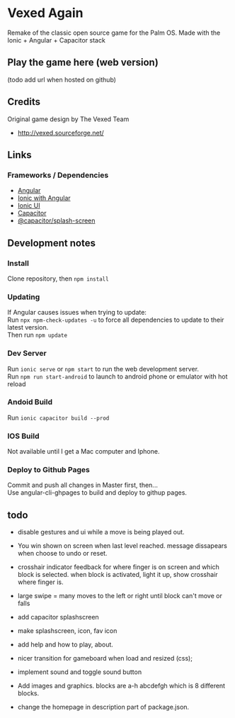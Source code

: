 # Vexed Again
Remake of the classic open source game for the Palm OS.
Made with the Ionic + Angular + Capacitor stack


## Play the game here (web version)
(todo add url when hosted on github)

## Credits
Original game design by The Vexed Team
* http://vexed.sourceforge.net/

## Links 
### Frameworks / Dependencies
* [Angular](https://angular.io/docs)
* [Ionic with Angular](https://ionicframework.com/docs/angular/overview)
* [Ionic UI](https://ionicframework.com/docs/components)
* [Capacitor](https://capacitorjs.com/docs)
* [@capacitor/splash-screen](https://capacitorjs.com/docs/apis/splash-screen)

## Development notes
### Install
Clone repository, then `npm install`
### Updating 
If Angular causes issues when trying to update:  
Run `npx npm-check-updates -u` to force all dependencies to update to their latest version.  
Then run `npm update`  
### Dev Server
Run `ionic serve` or `npm start` to run the web development server.  
Run `npm run start-android` to launch to android phone or emulator with hot reload  
### Andoid Build
Run `ionic capacitor build --prod` 
### IOS Build
Not available until I get a Mac computer and Iphone.
### Deploy to Github Pages
Commit and push all changes in Master first, then...  
Use angular-cli-ghpages to build and deploy to githup pages.  



## todo

* disable gestures and ui while a move is being played out.

* You win shown on screen when last level reached. 
  message dissapears when choose to undo or reset.


* crosshair indicator feedback for where finger is on screen and which block is selected.
  when block is activated, light it up, show crosshair where finger is.
* large swipe = many moves to the left or right until block can't move or falls

* add capacitor splashscreen
* make splashscreen, icon, fav icon
* add help and how to play, about.

* nicer transition for gameboard when load and resized (css);
  
* implement sound and toggle sound button

* Add images and graphics. blocks are a-h abcdefgh which is 8 different blocks.

* change the homepage in description part of package.json.



